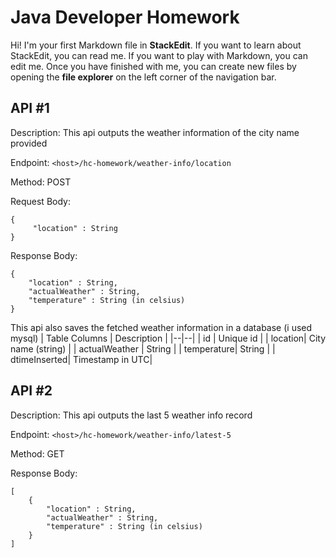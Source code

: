 # Java Developer Homework

Hi! I'm your first Markdown file in **StackEdit**. If you want to learn about StackEdit, you can read me. If you want to play with Markdown, you can edit me. Once you have finished with me, you can create new files by opening the **file explorer** on the left corner of the navigation bar.

## API #1
Description: This api outputs the weather information of the city name provided

Endpoint: `<host>/hc-homework/weather-info/location`

Method: POST

Request Body:

    {
	     "location" : String
    }

Response Body:

    {
	    "location" : String,
	    "actualWeather" : String,
	    "temperature" : String (in celsius)
    }

This api also saves the fetched weather information in a database (i used mysql)
| Table Columns | Description |
|--|--|
| id | Unique id |
| location| City name (string) |
| actualWeather | String |
| temperature| String |
| dtimeInserted| Timestamp in UTC|

## API #2
Description: This api outputs the last 5 weather info record

Endpoint:  `<host>/hc-homework/weather-info/latest-5`

Method: GET

Response Body:

	[
		{
			"location" : String,
			"actualWeather" : String,
			"temperature" : String (in celsius)
		}
    ]

